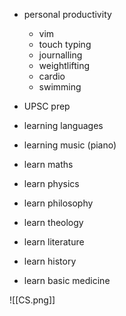 - personal productivity
	- vim
	- touch typing
	- journalling
	- weightlifting
	- cardio
	- swimming

- UPSC prep
- learning languages
- learning music (piano)


- learn maths
- learn physics
- learn philosophy
- learn theology
- learn literature
- learn history
- learn basic medicine

![[CS.png]]


